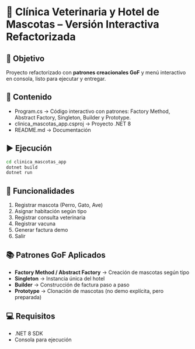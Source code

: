 # 🐾 Clínica Veterinaria y Hotel de Mascotas – Versión Interactiva Refactorizada

## 🎯 Objetivo
Proyecto refactorizado con **patrones creacionales GoF** y menú interactivo en consola, listo para ejecutar y entregar.

## 📂 Contenido
- Program.cs → Código interactivo con patrones: Factory Method, Abstract Factory, Singleton, Builder y Prototype.
- clinica_mascotas_app.csproj → Proyecto .NET 8
- README.md → Documentación

## ▶️ Ejecución
```bash
cd clinica_mascotas_app
dotnet build
dotnet run
```

## 🧩 Funcionalidades
1. Registrar mascota (Perro, Gato, Ave)
2. Asignar habitación según tipo
3. Registrar consulta veterinaria
4. Registrar vacuna
5. Generar factura demo
6. Salir

## 📚 Patrones GoF Aplicados
- **Factory Method / Abstract Factory** → Creación de mascotas según tipo
- **Singleton** → Instancia única del hotel
- **Builder** → Construcción de factura paso a paso
- **Prototype** → Clonación de mascotas (no demo explícita, pero preparada)

## 💻 Requisitos
- .NET 8 SDK
- Consola para ejecución

